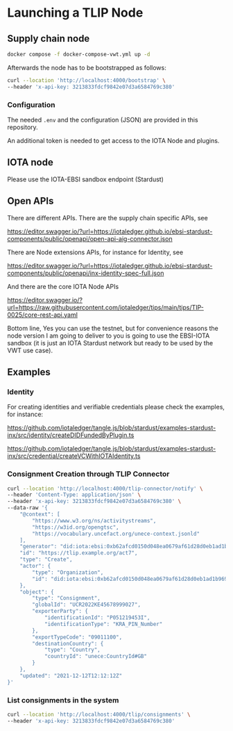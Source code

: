 # Launching a TLIP Node

## Supply chain node

```sh
docker compose -f docker-compose-vwt.yml up -d
```

Afterwards the node has to be bootstrapped as follows:

```sh
curl --location 'http://localhost:4000/bootstrap' \
--header 'x-api-key: 3213833fdcf9842e07d3a6584769c380'
```

### Configuration

The needed `.env` and the configuration (JSON) are provided in this repository. 

An additional token is needed to get access to the IOTA Node and plugins. 

## IOTA node

Please use the IOTA-EBSI sandbox endpoint (Stardust)

## Open APIs

There are different APIs. There are the supply chain specific APIs, see 

https://editor.swagger.io/?url=https://iotaledger.github.io/ebsi-stardust-components/public/openapi/open-api-aig-connector.json 

There are Node extensions APIs, for instance for Identity, see 

https://editor.swagger.io/?url=https://iotaledger.github.io/ebsi-stardust-components/public/openapi/inx-identity-spec-full.json

And there are the core IOTA Node APIs

https://editor.swagger.io/?url=https://raw.githubusercontent.com/iotaledger/tips/main/tips/TIP-0025/core-rest-api.yaml 

Bottom line, Yes you can use the testnet, but for convenience reasons the node version I am going to deliver to you is going to use the EBSI-IOTA sandbox 
(it is just an IOTA Stardust network but ready to be used by the VWT use case). 

## Examples

### Identity

For creating identities and verifiable credentials please check the examples, for instance:

https://github.com/iotaledger/tangle.js/blob/stardust/examples-stardust-inx/src/identity/createDIDFundedByPlugin.ts 

https://github.com/iotaledger/tangle.js/blob/stardust/examples-stardust-inx/src/credential/createVCWithIOTAIdentity.ts

### Consignment Creation through TLIP Connector

```sh
curl --location 'http://localhost:4000/tlip-connector/notify' \
--header 'Content-Type: application/json' \
--header 'x-api-key: 3213833fdcf9842e07d3a6584769c380' \
--data-raw '{
    "@context": [
        "https://www.w3.org/ns/activitystreams",
        "https://w3id.org/opengtsc",
        "https://vocabulary.uncefact.org/unece-context.jsonld"
    ],
    "generator": "did:iota:ebsi:0xb62afcd0150d048ea0679af61d28d0eb1ad1b969f411b03997194df232b27383",
    "id": "https://tlip.example.org/act7",
    "type": "Create",
    "actor": {
        "type": "Organization",
        "id": "did:iota:ebsi:0xb62afcd0150d048ea0679af61d28d0eb1ad1b969f411b03997194df232b27383"
    },
    "object": {
        "type": "Consignment",
        "globalId": "UCR2022KE45678999027",
        "exporterParty": {
            "identificationId": "P051219453I",
            "identificationType": "KRA_PIN_Number"
        },
        "exportTypeCode": "09011100",
        "destinationCountry": {
            "type": "Country",
            "countryId": "unece:CountryId#GB"
        }
    },
    "updated": "2021-12-12T12:12:12Z"
}'
```

### List consignments in the system

```sh
curl --location 'http://localhost:4000/tlip/consignments' \
--header 'x-api-key: 3213833fdcf9842e07d3a6584769c380'
```


